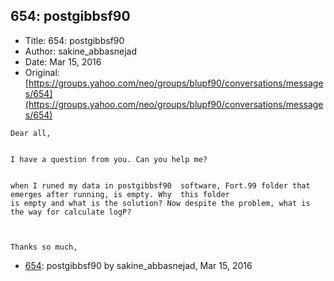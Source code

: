 ## 654: postgibbsf90

- Title: 654: postgibbsf90
- Author: sakine_abbasnejad
- Date: Mar 15, 2016
- Original: [https://groups.yahoo.com/neo/groups/blupf90/conversations/messages/654](https://groups.yahoo.com/neo/groups/blupf90/conversations/messages/654)

```
Dear all,


I have a question from you. Can you help me?


when I runed my data in postgibbsf90  software, Fort.99 folder that emerges after running, is empty. Why  this folder 
is empty and what is the solution? Now despite the problem, what is the way for calculate logP?



Thanks so much,

```

- [654](0654.md): postgibbsf90 by sakine_abbasnejad, Mar 15, 2016
